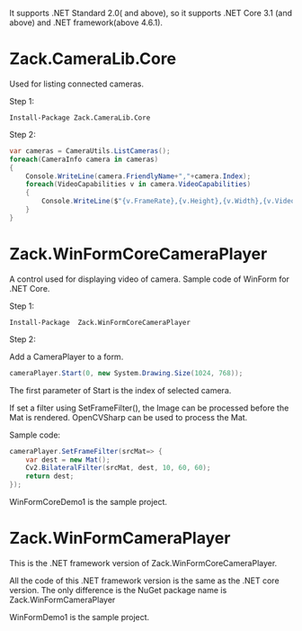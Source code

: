 
It supports .NET Standard 2.0( and above), so it supports .NET Core 3.1 (and above) and .NET framework(above 4.6.1).

# Zack.CameraLib.Core
Used for listing connected cameras.

Step 1:

```
Install-Package Zack.CameraLib.Core
```

Step 2:
```csharp
var cameras = CameraUtils.ListCameras();
foreach(CameraInfo camera in cameras)
{
	Console.WriteLine(camera.FriendlyName+","+camera.Index);
	foreach(VideoCapabilities v in camera.VideoCapabilities)
	{
		Console.WriteLine($"{v.FrameRate},{v.Height},{v.Width},{v.VideoFormat}");
	}
}
```

# Zack.WinFormCoreCameraPlayer
A control used for displaying video of camera.
Sample code of WinForm for .NET Core.

Step 1:

```
Install-Package  Zack.WinFormCoreCameraPlayer
```

Step 2:

Add a CameraPlayer to a form. 

```csharp
cameraPlayer.Start(0, new System.Drawing.Size(1024, 768));
```

The first parameter of Start is the index of selected camera.

If set a filter using SetFrameFilter(), the Image can be processed before the Mat is rendered. OpenCVSharp can be used to process the Mat.

Sample code:

```csharp
cameraPlayer.SetFrameFilter(srcMat=> {
	var dest = new Mat();
	Cv2.BilateralFilter(srcMat, dest, 10, 60, 60);
	return dest;
});
```

WinFormCoreDemo1 is the sample project.

# Zack.WinFormCameraPlayer
This is the .NET framework version of Zack.WinFormCoreCameraPlayer.

All the code of this .NET framework version is the same as the .NET core version. The only difference is the NuGet package name is Zack.WinFormCameraPlayer

WinFormDemo1 is the sample project.

